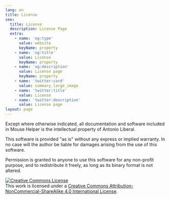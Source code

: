 ```yaml
---
lang: en
title: License
seo:
  title: License
  description: License Page
  extra:
    - name: 'og:type'
      value: website
      keyName: property
    - name: 'og:title'
      value: License
      keyName: property
    - name: 'og:description'
      value: License page
      keyName: property
    - name: 'twitter:card'
      value: summary_large_image
    - name: 'twitter:title'
      value: License
    - name: 'twitter:description'
      value: License page
layout: page
---
```


Except where otherwise indicated, all documentation and software included in Mouse Helper is the intellectual property of Antonio Liberal.

This software is provided "as is" without any express or implied warranty. In no case will the author be liable for damages arising from the use of this software.

Permission is granted to anyone to use this software for any non-profit purpose, and to redistribute it freely, as long as its binary format is not altered.

<a rel="license" href="http://creativecommons.org/licenses/by-nc-sa/4.0/"><img alt="Creative Commons License" style="border-width:0" src="https://i.creativecommons.org/l/by-nc-sa/4.0/88x31.png" /></a><br />This work is licensed under a <a rel="license" href="http://creativecommons.org/licenses/by-nc-sa/4.0/">Creative Commons Attribution-NonCommercial-ShareAlike 4.0 International License</a>.



